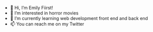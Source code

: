 - 👋 Hi, I’m Emily Fiirst!
- 👀 I’m interested in horror movies
- 🌱 I’m currently learning web development front end and back end
- 📫 You can reach me on my Twitter
